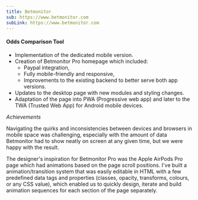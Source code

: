 ```yaml
---
title: Betmonitor
sub: https://www.betmonitor.com
subLink: https://www.betmonitor.com
---
```


#### Odds Comparison Tool

- Implementation of the dedicated mobile version.
- Creation of Betmonitor Pro homepage which included:
  - Paypal integration,
  - Fully mobile-friendly and responsive,
  - Improvements to the existing backend to better serve both app versions.
- Updates to the desktop page with new modules and styling changes.
- Adaptation of the page into PWA (Progressive web app) and later to the TWA (Trusted Web App) for Android mobile devices.

_Achievements_

Navigating the quirks and inconsistencies between devices and browsers in mobile space
was challenging, especially with the amount of data Betmonitor had to show neatly on
screen at any given time, but we were happy with the result.

The designer's inspiration for Betmonitor Pro was the Apple AirPods Pro page which had
animations based on the page scroll positions. I've built a animation/transition system that
was easily editable in HTML with a few predefined data tags and properties (classes,
opacity, transforms, colours, or any CSS value), which enabled us to quickly design, iterate
and build animation sequences for each section of the page separately.
